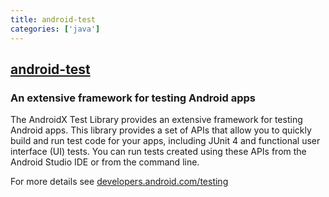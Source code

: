 ```yaml
---
title: android-test
categories: ['java']
---
```

## [android-test](https://github.com/android/android-test)

### An extensive framework for testing Android apps


The AndroidX Test Library provides an extensive framework for testing Android apps. This library provides a set of APIs that allow you to quickly build and run test code for your apps, including JUnit 4 and functional user interface (UI) tests. You can run tests created using these APIs from the Android Studio IDE or from the command line.

For more details see [developers.android.com/testing](https://developers.android.com/testing)

